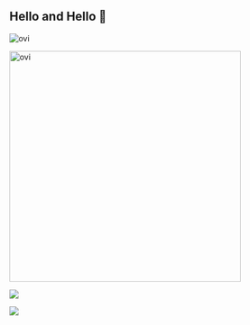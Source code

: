 ## Hello and Hello 👋

<img src="https://github-readme-stats.vercel.app/api/top-langs?username=takashinosuke&show_icons=true&locale=en&layout=compact&theme=chartreuse-dark" alt="ovi" /></p>

<img src="https://github-readme-stats.vercel.app/api?username=takashinosuke&show_icons=true&locale=en&theme=chartreuse-dark" alt="ovi" width="410" /></p>

![](https://skillicons.dev/icons?i=,matlab,python,c++)

<img src="https://github-profile-trophy.vercel.app/?username=takashinosuke&theme=juicyfresh&no-bg=true" />

<!--
**takashinosuke/takashinosuke** is a ✨ _special_ ✨ repository because its `README.md` (this file) appears on your GitHub profile.

Here are some ideas to get you started:

- 🔭 I’m currently working on ...
- 🌱 I’m currently learning ...
- 👯 I’m looking to collaborate on ...
- 🤔 I’m looking for help with ...
- 💬 Ask me about ...
- 📫 How to reach me: ...
- 😄 Pronouns: ...
- ⚡ Fun fact: ...
-->
